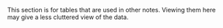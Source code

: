 This section is for tables that are used in other notes. Viewing them here may give a less cluttered view of the data.